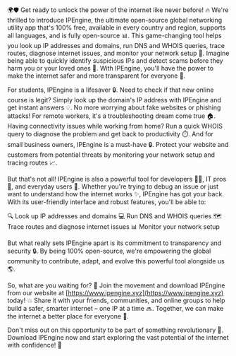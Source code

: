 🌍🛡️ Get ready to unlock the power of the internet like never before! 🔥 We're thrilled to introduce IPEngine, the ultimate open-source global networking utility app that's 100% free, available in every country and region, supports all languages, and is fully open-source 📊. This game-changing tool helps you look up IP addresses and domains, run DNS and WHOIS queries, trace routes, diagnose internet issues, and monitor your network setup 🔧. Imagine being able to quickly identify suspicious IPs and detect scams before they harm you or your loved ones 👀. With IPEngine, you'll have the power to make the internet safer and more transparent for everyone 🌈.

For students, IPEngine is a lifesaver 🔒. Need to check if that new online course is legit? Simply look up the domain's IP address with IPEngine and get instant answers 💡. No more worrying about fake websites or phishing attacks! For remote workers, it's a troubleshooting dream come true 🏠. Having connectivity issues while working from home? Run a quick WHOIS query to diagnose the problem and get back to productivity ⏱️. And for small business owners, IPEngine is a must-have 🔒. Protect your website and customers from potential threats by monitoring your network setup and tracing routes 📈.

But that's not all! IPEngine is also a powerful tool for developers 👩‍💻, IT pros 💼, and everyday users 🔴. Whether you're trying to debug an issue or just want to understand how the internet works ✨, IPEngine has got your back. With its user-friendly interface and robust features, you'll be able to:

🔍 Look up IP addresses and domains
💻 Run DNS and WHOIS queries
🗺️ Trace routes and diagnose internet issues
📊 Monitor your network setup

But what really sets IPEngine apart is its commitment to transparency and security 🔒. By being 100% open-source, we're empowering the global community to contribute, adapt, and evolve this powerful tool alongside us 🌎.

So, what are you waiting for? 🤔 Join the movement and download IPEngine from our website at [https://www.ipengine.xyz](https://www.ipengine.xyz) today! 💥 Share it with your friends, communities, and online groups to help build a safer, smarter internet – one IP at a time 🔜. Together, we can make the internet a better place for everyone 🌈.

Don't miss out on this opportunity to be part of something revolutionary 🚀. Download IPEngine now and start exploring the vast potential of the internet with confidence! 💪